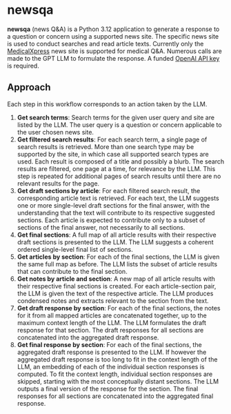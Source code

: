 # newsqa
**newsqa** (news Q&A) is a Python 3.12 application to generate a response to a question or concern using a supported news site. The specific news site is used to conduct searches and read article texts. Currently only the [MedicalXpress](https://medicalxpress.com/) news site is supported for medical Q&A. Numerous calls are made to the GPT LLM to formulate the response. A funded [OpenAI API key](https://platform.openai.com/api-keys) is required.

## Approach
Each step in this workflow corresponds to an action taken by the LLM.

1. **Get search terms**: Search terms for the given user query and site are listed by the LLM. The user query is a question or concern applicable to the user chosen news site.
2. **Get filtered search results**: For each search term, a single page of search results is retrieved. More than one search type may be supported by the site, in which case all supported search types are used. Each result is composed of a title and possibly a blurb. The search results are filtered, one page at a time, for relevance by the LLM. This step is repeated for additional pages of search results until there are no relevant results for the page.
3. **Get draft sections by article**: For each filtered search result, the corresponding article text is retrieved. For each text, the LLM suggests one or more single-level draft sections for the final answer, with the understanding that the text will contribute to its respective suggested sections. Each article is expected to contribute only to a subset of sections of the final answer, not necessarily to all sections.
4. **Get final sections**: A full map of all article results with their respective draft sections is presented to the LLM. The LLM suggests a coherent ordered single-level final list of sections.
5. **Get articles by section**: For each of the final sections, the LLM is given the same full map as before. The LLM lists the subset of article results that can contribute to the final section.
6. **Get notes by article and section**: A new map of all article results with their respective final sections is created. For each article-section pair, the LLM is given the text of the respective article. The LLM produces condensed notes and extracts relevant to the section from the text.
7. **Get draft response by section**: For each of the final sections, the notes for it from all mapped articles are concatenated together, up to the maximum context length of the LLM. The LLM formulates the draft response for that section. The draft responses for all sections are concatenated into the aggregated draft response.
8. **Get final response by section**: For each of the final sections, the aggregated draft response is presented to the LLM. If however the aggregated draft response is too long to fit in the context length of the LLM, an embedding of each of the individual section responses is computed. To fit the context length, individual section responses are skipped, starting with the most conceptually distant sections. The LLM outputs a final version of the response for the section. The final responses for all sections are concatenated into the aggregated final response.